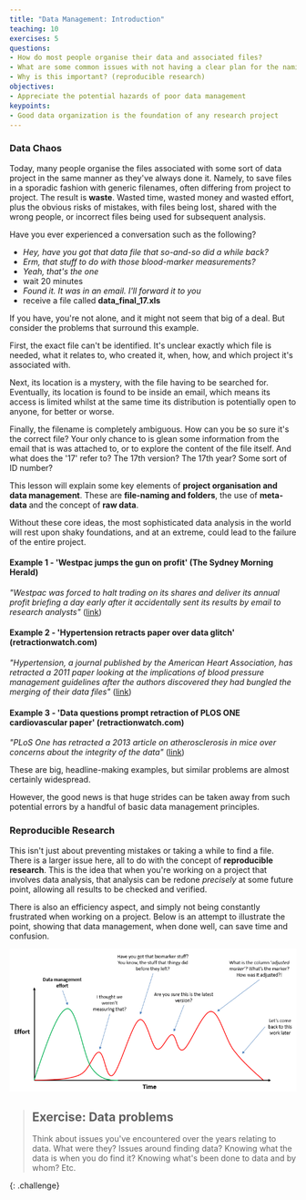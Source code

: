 ```yaml
---
title: "Data Management: Introduction"
teaching: 10
exercises: 5
questions:
- How do most people organise their data and associated files?
- What are some common issues with not having a clear plan for the naming and storage of files?
- Why is this important? (reproducible research)
objectives:
- Appreciate the potential hazards of poor data management
keypoints:
- Good data organization is the foundation of any research project
---
```


### Data Chaos

Today, many people organise the files associated with some sort of data project in the same manner as they've always done it. Namely, to save files in a sporadic fashion with generic filenames, often differing from project to project. The result is **waste**. Wasted time, wasted money and wasted effort, plus the obvious risks of mistakes, with files being lost, shared with the wrong people, or incorrect files being used for subsequent analysis.

Have you ever experienced a conversation such as the following?

- *Hey, have you got that data file that so-and-so did a while back?*
- *Erm, that stuff to do with those blood-marker measurements?*
- *Yeah, that's the one*
- wait 20 minutes
- *Found it. It was in an email. I'll forward it to you*
- receive a file called **data_final_17.xls**

If you have, you're not alone, and it might not seem that big of a deal. But consider the problems that surround this example. 

First, the exact file can't be identified. It's unclear exactly which file is needed, what it relates to, who created it, when, how, and which project it's associated with. 

Next, its location is a mystery, with the file having to be searched for. Eventually, its location is found to be inside an email, which means its access is limited whilst at the same time its distribution is potentially open to anyone, for better or worse. 

Finally, the filename is completely ambiguous. How can you be so sure it's the correct file? Your only chance to is glean some information from the email that is was attached to, or to explore the content of the file itself. And what does the '17' refer 
to? The 17th version? The 17th year? Some sort of ID number?

This lesson will explain some key elements of **project organisation and data management**. These are **file-naming and folders**, the use of **meta-data** and the concept of **raw data**.

Without these core ideas, the most sophisticated data analysis in the world will rest upon shaky foundations, and at an extreme, could lead to the failure of the entire project.  

#### **Example 1** - 'Westpac jumps the gun on profit' (The Sydney Morning Herald)

*"Westpac was forced to halt trading on its shares and deliver its annual profit briefing a day early after it accidentally sent its results by email to research analysts"* ([link](https://www.smh.com.au/business/westpac-jumps-the-gun-on-profit-20051103-gdmdcg.html))

#### **Example 2** - 'Hypertension retracts paper over data glitch' (retractionwatch.com)

*"Hypertension, a journal published by the American Heart Association, has retracted a 2011 paper looking at the implications of blood pressure management guidelines after the authors discovered they had bungled the merging of their data files"* ([link](https://retractionwatch.com/2012/08/16/hypertension-retracts-paper-over-data-glitch/))

#### **Example 3** - 'Data questions prompt retraction of PLOS ONE cardiovascular paper' (retractionwatch.com)

*"PLoS One has retracted a 2013 article on atherosclerosis in mice over concerns about the integrity of the data"* ([link](https://retractionwatch.com/2014/09/25/data-questions-prompt-retraction-of-plos-one-cardiovascular-paper/))

These are big, headline-making examples, but similar problems are almost certainly widespread.

However, the good news is that huge strides can be taken away from such potential errors by a handful of basic data management principles.


### Reproducible Research

This isn't just about preventing mistakes or taking a while to find a file. There is a larger issue here, all to do with the concept of **reproducible research**. This is the idea that when you're working on a project that involves data analysis, that analysis can be redone *precisely* at some future point, allowing all results to be checked and verified.

There is also an efficiency aspect, and simply not being constantly frustrated when working on a project. Below is an attempt to illustrate the point,
showing that data management, when done well, can save time and confusion.

![alt text](../fig/00-data-management-effort.png "An overview of how different projects might proceed with and without basic data management efforts. In this hypothetical example, the effort over time varies over an extended time-frame, as general data usage becomes difficult and frustrating")


> ## Exercise: Data problems
>
> Think about issues you've encountered over the years relating to data. What were they? Issues around finding data? Knowing what the data is when you do find it? Knowing what's been done to data and by whom? Etc.
>
{: .challenge}